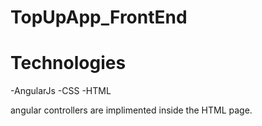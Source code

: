 # TopUpApp_FrontEnd

# Technologies
-AngularJs
-CSS
-HTML

angular controllers are implimented inside the HTML page.

